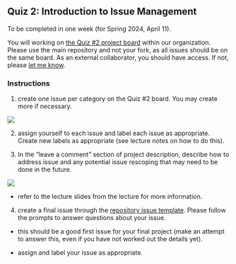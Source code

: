 ## Quiz 2: Introduction to Issue Management
To be completed in one week (for Spring 2024, April 11). 

You will working on [the Quiz #2 project board](https://github.com/orgs/OREL-group/projects/18/views/1) within our organization. Please use the main repository and not your fork, as all issues should be on the same board. As an external collaborator, you should have access. If not, please [let me know](mailto:balicea@illinois.edu).

### Instructions    
1) create one issue per category on the Quiz #2 board. You may create more if necessary.  

![](https://user-images.githubusercontent.com/19001437/225823105-a98d408b-adc8-47f9-8e90-768d633e3e3b.png)


2) assign yourself to each issue and label each issue as appropriate. Create new labels as appropriate (see lecture notes on how to do this).  


3) In the “leave a comment” section of project description, describe how to address issue and any potential issue rescoping that may need to be done in the future.

![](https://user-images.githubusercontent.com/19001437/225823530-eb1f3a52-1346-43ae-b5da-13c9d1fadca3.png)

* refer to the lecture slides from the lecture for more information.


4) create a final issue through the [repository issue template](https://github.com/OREL-group/Project-Management/issues/new/choose). Please follow the prompts to answer questions about your issue. 

* this should be a good first issue for your final project (make an attempt to answer this, even if you have not worked out the details yet).

* assign and label your issue as appropriate.
